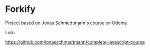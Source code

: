 # Forkify
Project based on Jonas Schmedtmann's course on Udemy.

Link:

https://github.com/jonasschmedtmann/complete-javascript-course

